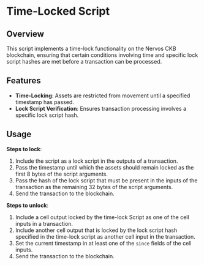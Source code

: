 # Time-Locked Script

## Overview

This script implements a time-lock functionality on the Nervos CKB blockchain, ensuring that certain conditions involving time and specific lock script hashes are met before a transaction can be processed.

## Features

- **Time-Locking**: Assets are restricted from movement until a specified timestamp has passed.
- **Lock Script Verification**: Ensures transaction processing involves a specific lock script hash.

## Usage

**Steps to lock**:
1. Include the script as a lock script in the outputs of a transaction.
2. Pass the timestamp until which the assets should remain locked as the first 8 bytes of the script arguments.
3. Pass the hash of the lock script that must be present in the inputs of the transaction as the remaining 32 bytes of the script arguments.
4. Send the transaction to the blockchain.

**Steps to unlock**:
1. Include a cell output locked by the time-lock Script as one of the cell inputs in a transaction.
2. Include another cell output that is locked by the lock script hash specified in the time-lock script as another cell input in the transaction.
3. Set the current timestamp in at least one of the `since` fields of the cell inputs.
4. Send the transaction to the blockchain.
